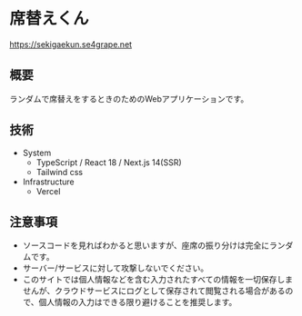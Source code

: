 # 席替えくん
https://sekigaekun.se4grape.net
## 概要
ランダムで席替えをするときのためのWebアプリケーションです。

## 技術
- System
  - TypeScript / React 18 / Next.js 14(SSR)
  - Tailwind css
- Infrastructure
  - Vercel


## 注意事項
- ソースコードを見ればわかると思いますが、座席の振り分けは完全にランダムです。
- サーバー/サービスに対して攻撃しないでください。
- このサイトでは個人情報などを含む入力されたすべての情報を一切保存しませんが、クラウドサービスにログとして保存されて閲覧される場合があるので、個人情報の入力はできる限り避けることを推奨します。
